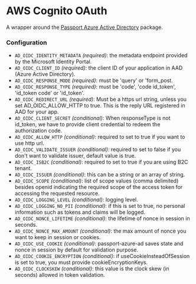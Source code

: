 # AWS Cognito OAuth

A wrapper around the [Passport Azure Active Directory](http://www.passportjs.org/packages/passport-azure-ad/) package.

### Configuration

- `AD_OIDC_IDENTITY_METADATA` _(required)_: the metadata endpoint provided by the Microsoft Identity Portal.
- `AD_OIDC_CLIENT_ID` _(required)_: the client ID of your application in AAD (Azure Active Directory).
- `AD_OIDC_RESPONSE_MODE` _(required)_: must be 'query' or 'form_post.
- `AD_OIDC_RESPONSE_TYPE` _(required)_: must be 'code', 'code id_token', 'id_token code' or 'id_token'.
- `AD_OIDC_REDIRECT_URL` _(required)_: Must be a https url string, unless you set AD_OIDC_ALLOW_HTTP to true. This is the reply URL registered in AAD for your app.
- `AD_OIDC_CLIENT_SECRET` _(conditional)_: When responseType is not id_token, we have to provide client credential to redeem the authorization code. 
- `AD_OIDC_ALLOW_HTTP` _(conditional)_: required to set to true if you want to use http url.
- `AD_OIDC_VALIDATE_ISSUER` _(conditional)_: required to set to false if you don't want to validate issuer, default value is true.
- `AD_OIDC_ISB2C` _(conditional)_: required to set to true if you are using B2C tenant.
- `AD_OIDC_ISSUER` _(conditional)_: this can be a string or an array of string.
- `AD_OIDC_SCOPE` _(conditional)_: list of scope values (comma delimited) besides openid indicating the required scope of the access token for accessing the requested resource.
- `AD_OIDC_LOGGING_LEVEL` _(conditional)_: logging level.
- `AD_OIDC_LOGGING_NO_PII` _(conditional)_: if this is set to true, no personal information such as tokens and claims will be logged.
- `AD_OIDC_NONCE_LIFETIME` _(conditional)_: the lifetime of nonce in session in seconds.
- `AD_OIDC_NONCE_MAX_AMOUNT` _(conditional)_: the max amount of nonce you want to keep in session or cookies.
- `AD_OIDC_USE_COOKIE` _(conditional)_: passport-azure-ad saves state and nonce in session by default for validation purpose.
- `AD_OIDC_COOKIE_ENCRYPTION` _(conditional)_: if useCookieInsteadOfSession is set to true, you must provide cookieEncryptionKeys.
- `AD_OIDC_CLOCKSKEW` _(conditional)_: this value is the clock skew (in seconds) allowed in token validation.
